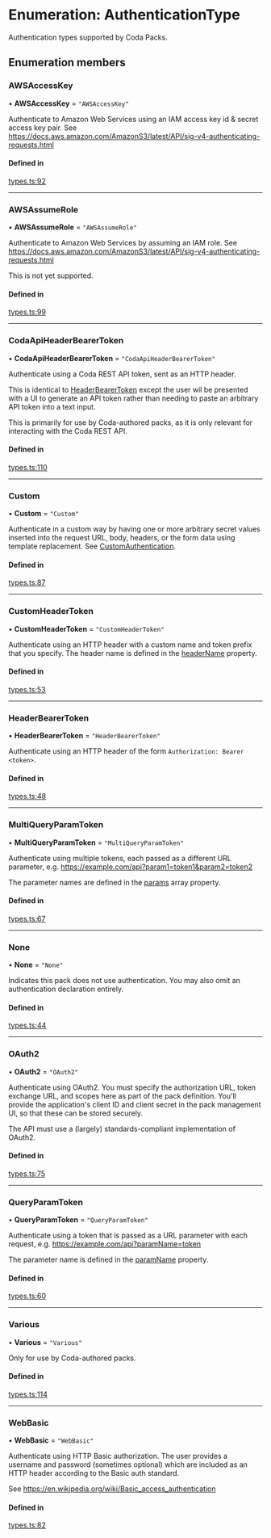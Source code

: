 # Enumeration: AuthenticationType

Authentication types supported by Coda Packs.

## Enumeration members

### AWSAccessKey

• **AWSAccessKey** = `"AWSAccessKey"`

Authenticate to Amazon Web Services using an IAM access key id & secret access key pair.
See https://docs.aws.amazon.com/AmazonS3/latest/API/sig-v4-authenticating-requests.html

#### Defined in

[types.ts:92](https://github.com/coda/packs-sdk/blob/main/types.ts#L92)

___

### AWSAssumeRole

• **AWSAssumeRole** = `"AWSAssumeRole"`

Authenticate to Amazon Web Services by assuming an IAM role.
See https://docs.aws.amazon.com/AmazonS3/latest/API/sig-v4-authenticating-requests.html

This is not yet supported.

#### Defined in

[types.ts:99](https://github.com/coda/packs-sdk/blob/main/types.ts#L99)

___

### CodaApiHeaderBearerToken

• **CodaApiHeaderBearerToken** = `"CodaApiHeaderBearerToken"`

Authenticate using a Coda REST API token, sent as an HTTP header.

This is identical to [HeaderBearerToken](AuthenticationType.md#headerbearertoken) except the user wil be presented
with a UI to generate an API token rather than needing to paste an arbitrary API
token into a text input.

This is primarily for use by Coda-authored packs, as it is only relevant for interacting with the
Coda REST API.

#### Defined in

[types.ts:110](https://github.com/coda/packs-sdk/blob/main/types.ts#L110)

___

### Custom

• **Custom** = `"Custom"`

Authenticate in a custom way by having one or more arbitrary secret values inserted into the request URL, body,
headers, or the form data using template replacement. See [CustomAuthentication](../interfaces/CustomAuthentication.md).

#### Defined in

[types.ts:87](https://github.com/coda/packs-sdk/blob/main/types.ts#L87)

___

### CustomHeaderToken

• **CustomHeaderToken** = `"CustomHeaderToken"`

Authenticate using an HTTP header with a custom name and token prefix that you specify.
The header name is defined in the [headerName](../interfaces/CustomHeaderTokenAuthentication.md#headername) property.

#### Defined in

[types.ts:53](https://github.com/coda/packs-sdk/blob/main/types.ts#L53)

___

### HeaderBearerToken

• **HeaderBearerToken** = `"HeaderBearerToken"`

Authenticate using an HTTP header of the form `Authorization: Bearer <token>`.

#### Defined in

[types.ts:48](https://github.com/coda/packs-sdk/blob/main/types.ts#L48)

___

### MultiQueryParamToken

• **MultiQueryParamToken** = `"MultiQueryParamToken"`

Authenticate using multiple tokens, each passed as a different URL parameter, e.g.
https://example.com/api?param1=token1&param2=token2

The parameter names are defined in the [params](../interfaces/CustomAuthentication.md#params) array property.

#### Defined in

[types.ts:67](https://github.com/coda/packs-sdk/blob/main/types.ts#L67)

___

### None

• **None** = `"None"`

Indicates this pack does not use authentication. You may also omit an authentication declaration entirely.

#### Defined in

[types.ts:44](https://github.com/coda/packs-sdk/blob/main/types.ts#L44)

___

### OAuth2

• **OAuth2** = `"OAuth2"`

Authenticate using OAuth2. You must specify the authorization URL, token exchange URL, and
scopes here as part of the pack definition. You'll provide the application's client ID and
client secret in the pack management UI, so that these can be stored securely.

The API must use a (largely) standards-compliant implementation of OAuth2.

#### Defined in

[types.ts:75](https://github.com/coda/packs-sdk/blob/main/types.ts#L75)

___

### QueryParamToken

• **QueryParamToken** = `"QueryParamToken"`

Authenticate using a token that is passed as a URL parameter with each request, e.g.
https://example.com/api?paramName=token

The parameter name is defined in the [paramName](../interfaces/QueryParamTokenAuthentication.md#paramname) property.

#### Defined in

[types.ts:60](https://github.com/coda/packs-sdk/blob/main/types.ts#L60)

___

### Various

• **Various** = `"Various"`

Only for use by Coda-authored packs.

#### Defined in

[types.ts:114](https://github.com/coda/packs-sdk/blob/main/types.ts#L114)

___

### WebBasic

• **WebBasic** = `"WebBasic"`

Authenticate using HTTP Basic authorization. The user provides a username and password
(sometimes optional) which are included as an HTTP header according to the Basic auth standard.

See https://en.wikipedia.org/wiki/Basic_access_authentication

#### Defined in

[types.ts:82](https://github.com/coda/packs-sdk/blob/main/types.ts#L82)

